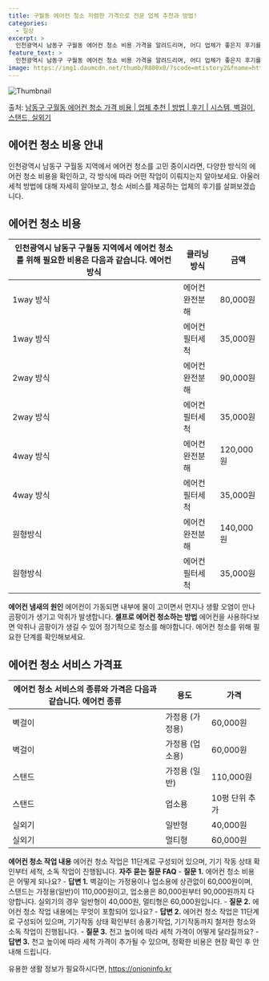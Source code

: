 ```yaml
---
title: 구월동 에어컨 청소 저렴한 가격으로 전문 업체 추천과 방법!
categories:
  - 일상
excerpt: >
  인천광역시 남동구 구월동 에어컨 청소 비용 가격을 알려드리며, 어디 업체가 좋은지 후기를 통해 알아보겠습니다. 현재 글에서는 시스템, 벽걸이, 스탠드, 실외기 각각에 대해 청소 비용이 나와 있으니 참고하시면 되겠습니다. 에어컨 분해 청소 방법 보기 👈 클릭셀프 에어컨 청소 방법 보기👈 클릭남동구 구월동 에어컨 청소 비용시스템에어컨 방식클리닝방식금액1way 방식에어컨 완전분해80,000원1way 방식에어컨 필터세척35,000원2way 방식에어컨 완전분해90,000원2way 방식에어컨 필터세척35,000원4way 방식에어컨 완전분해120,000원4way 방식에어컨 필터세척35,000원원형방식에어컨 완전분해140,000원원형방식에어컨 필터세척35,000원에어컨 청소 견적 샘플 보기 👈 클릭에어컨 냄새의 원인에..
feature_text: >
  인천광역시 남동구 구월동 에어컨 청소 비용 가격을 알려드리며, 어디 업체가 좋은지 후기를 통해 알아보겠습니다. 현재 글에서는 시스템, 벽걸이, 스탠드, 실외기 각각에 대해 청소 비용이 나와 있으니 참고하시면 되겠습니다. 에어컨 분해 청소 방법 보기 👈 클릭셀프 에어컨 청소 방법 보기👈 클릭남동구 구월동 에어컨 청소 비용시스템에어컨 방식클리닝방식금액1way 방식에어컨 완전분해80,000원1way 방식에어컨 필터세척35,000원2way 방식에어컨 완전분해90,000원2way 방식에어컨 필터세척35,000원4way 방식에어컨 완전분해120,000원4way 방식에어컨 필터세척35,000원원형방식에어컨 완전분해140,000원원형방식에어컨 필터세척35,000원에어컨 청소 견적 샘플 보기 👈 클릭에어컨 냄새의 원인에..
image: https://img1.daumcdn.net/thumb/R800x0/?scode=mtistory2&fname=https%3A%2F%2Fblog.kakaocdn.net%2Fdn%2FbJBBRN%2FbtsHwa8dDl6%2Fej5wp6HQagLPVEecwKkhx0%2Fimg.webp
---
```


![Thumbnail](https://img1.daumcdn.net/thumb/R800x0/?scode=mtistory2&fname=https%3A%2F%2Fblog.kakaocdn.net%2Fdn%2FbJBBRN%2FbtsHwa8dDl6%2Fej5wp6HQagLPVEecwKkhx0%2Fimg.webp)

<p>출처: <a href="https://onioninfo.kr/entry/%EB%82%A8%EB%8F%99%EA%B5%AC-%EA%B5%AC%EC%9B%94%EB%8F%99-%EC%97%90%EC%96%B4%EC%BB%A8-%EC%B2%AD%EC%86%8C-%EA%B0%80%EA%B2%A9-%EB%B9%84%EC%9A%A9-%EC%97%85%EC%B2%B4-%EC%B6%94%EC%B2%9C-%EB%B0%A9%EB%B2%95-%ED%9B%84%EA%B8%B0-%EC%8B%9C%EC%8A%A4%ED%85%9C-%EB%B2%BD%EA%B1%B8%EC%9D%B4-%EC%8A%A4%ED%83%A0%EB%93%9C-%EC%8B%A4%EC%99%B8%EA%B8%B0" rel="dofollow">남동구 구월동 에어컨 청소 가격 비용 | 업체 추천 | 방법 | 후기 | 시스템, 벽걸이, 스탠드, 실외기</a> </p>

## 에어컨 청소 비용 안내

인천광역시 남동구 구월동 지역에서 에어컨 청소를 고민 중이시라면, 다양한 방식의 에어컨 청소 비용을 확인하고, 각 방식에 따라 어떤 작업이
이뤄지는지 알아보세요. 아울러 세척 방법에 대해 자세히 알아보고, 청소 서비스를 제공하는 업체의 후기를 살펴보겠습니다.

## 에어컨 청소 비용

인천광역시 남동구 구월동 지역에서 에어컨 청소를 위해 필요한 비용은 다음과 같습니다.  **에어컨 방식** | **클리닝방식** | **금액**  
---|---|---  
1way 방식 | 에어컨 완전분해 | 80,000원  
1way 방식 | 에어컨 필터세척 | 35,000원  
2way 방식 | 에어컨 완전분해 | 90,000원  
2way 방식 | 에어컨 필터세척 | 35,000원  
4way 방식 | 에어컨 완전분해 | 120,000원  
4way 방식 | 에어컨 필터세척 | 35,000원  
원형방식 | 에어컨 완전분해 | 140,000원  
원형방식 | 에어컨 필터세척 | 35,000원  
  
**에어컨 냄새의 원인** 에어컨이 가동되면 내부에 물이 고이면서 먼지나 생활 오염이 만나 곰팡이가 생기고 악취가 발생합니다. **셀프로
에어컨 청소하는 방법** 에어컨을 사용하다보면 악취나 곰팡이가 생길 수 있어 정기적으로 청소를 해야합니다. 에어컨 청소를 위해 필요한 단계를
확인해보세요.

## 에어컨 청소 서비스 가격표

에어컨 청소 서비스의 종류와 가격은 다음과 같습니다.  **에어컨 종류** | **용도** | **가격**  
---|---|---  
벽걸이 | 가정용 (가정용) | 60,000원  
벽걸이 | 가정용 (업소용) | 60,000원  
스탠드 | 가정용 (일반) | 110,000원  
스탠드 | 업소용 | 10평 단위 추가  
실외기 | 일반형 | 40,000원  
실외기 | 멀티형 | 60,000원  
  
**에어컨 청소 작업 내용** 에어컨 청소 작업은 11단계로 구성되어 있으며, 기기 작동 상태 확인부터 세척, 소독 작업이 진행됩니다.
**자주 묻는 질문 FAQ** \- **질문 1.** 에어컨 청소 비용은 어떻게 되나요? \- **답변 1.** 벽걸이는 가정용이나 업소용에
상관없이 60,000원이며, 스탠드는 가정용(일반)이 110,000원이고, 업소용은 80,000원부터 90,000원까지 다양합니다. 실외기의
경우 일반형이 40,000원, 멀티형은 60,000원입니다. \- **질문 2.** 에어컨 청소 작업 내용에는 무엇이 포함되어 있나요? \-
**답변 2.** 에어컨 청소 작업은 11단계로 구성되어 있으며, 기기작동 상태 확인부터 송풍기작업, 기기작동까지 철저한 청소와 소독 작업이
진행됩니다. \- **질문 3.** 천고 높이에 따라 세척 가격이 어떻게 달라질까요? \- **답변 3.** 천고 높이에 따라 세척 가격이
추가될 수 있으며, 정확한 비용은 현장 확인 후 안내해 드립니다.

 

유용한 생활 정보가 필요하시다면, <a href="https://onioninfo.kr" rel="dofollow">https://onioninfo.kr</a>


